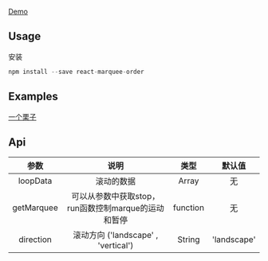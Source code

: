
[Demo](https://zhongs.github.io/react-demo/dist/#/marquee)

Usage
---------------

安装
````javascript
npm install --save react-marquee-order
````
Examples
---------------

[一个栗子](https://github.com/zhongs/react-demo/blob/master/src/views/marquee/index.js)


Api
----

| 参数 | 说明 | 类型 | 默认值 |
| :---: | :----: | :----: | :----: |
| loopData | 滚动的数据 | Array | 无 |
| getMarquee | 可以从参数中获取stop，run函数控制marque的运动和暂停 | function | 无 |
| direction | 滚动方向 ('landscape' , 'vertical') | String  | 'landscape' |
